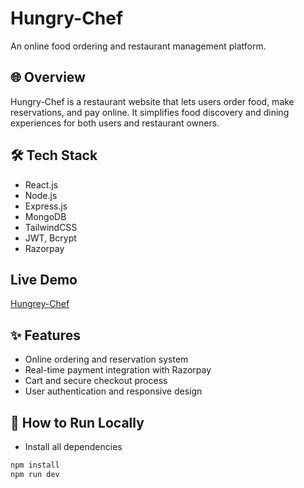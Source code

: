 # Hungry-Chef

An online food ordering and restaurant management platform.

## 🌐 Overview
Hungry-Chef is a restaurant website that lets users order food, make reservations, and pay online. It simplifies food discovery and dining experiences for both users and restaurant owners.

## 🛠 Tech Stack
- React.js
- Node.js
- Express.js
- MongoDB
- TailwindCSS
- JWT, Bcrypt
- Razorpay

## Live Demo
[Hungrey-Chef](https://hungry-chef.vercel.app/)

## ✨ Features
- Online ordering and reservation system
- Real-time payment integration with Razorpay
- Cart and secure checkout process
- User authentication and responsive design

## 🚀 How to Run Locally
- Install all dependencies
```bash
npm install
npm run dev
